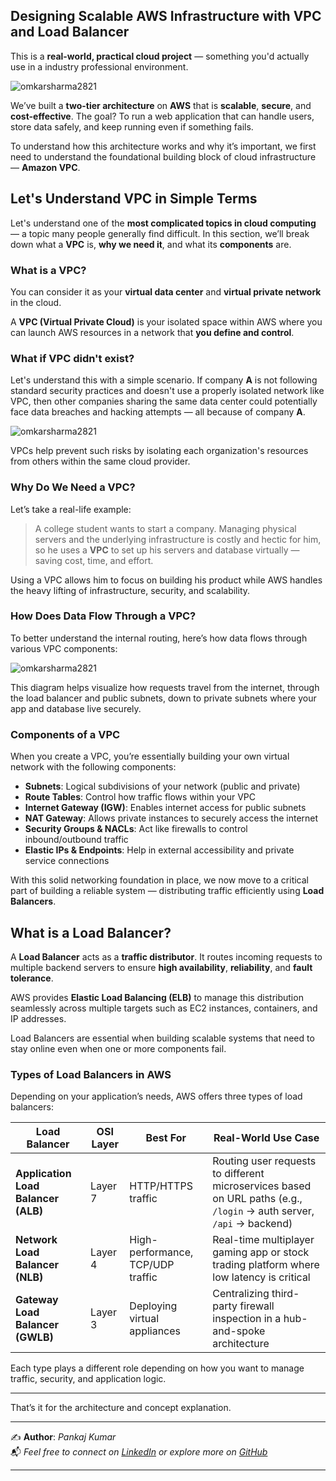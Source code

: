## Designing Scalable AWS Infrastructure with VPC and Load Balancer

This is a **real-world, practical cloud project** — something you'd actually use in a industry professional environment.

![omkarsharma2821](https://dev-to-uploads.s3.amazonaws.com/uploads/articles/t9jjfekg5q2l293f8opf.png)

We’ve built a **two-tier architecture** on **AWS** that is **scalable**, **secure**, and **cost-effective**. The goal? To run a web application that can handle users, store data safely, and keep running even if something fails.

To understand how this architecture works and why it’s important, we first need to understand the foundational building block of cloud infrastructure — **Amazon VPC**.



## Let's Understand VPC in Simple Terms

Let's understand one of the **most complicated topics in cloud computing** — a topic many people generally find difficult. In this section, we’ll break down what a **VPC** is, **why we need it**, and what its **components** are.


### What is a VPC?

You can consider it as your **virtual data center** and **virtual private network** in the cloud.

A **VPC (Virtual Private Cloud)** is your isolated space within AWS where you can launch AWS resources in a network that **you define and control**.

### What if VPC didn't exist?

Let's understand this with a simple scenario. If company **A** is not following standard security practices and doesn't use a properly isolated network like VPC, then other companies sharing the same data center could potentially face data breaches and hacking attempts — all because of company **A**.


![omkarsharma2821](https://dev-to-uploads.s3.amazonaws.com/uploads/articles/n34wt08oil1twnsdgn9l.png)

VPCs help prevent such risks by isolating each organization's resources from others within the same cloud provider.


### Why Do We Need a VPC?

Let’s take a real-life example:

> A college student wants to start a company. Managing physical servers and the underlying infrastructure is costly and hectic for him, so he uses a **VPC** to set up his servers and database virtually — saving cost, time, and effort.

Using a VPC allows him to focus on building his product while AWS handles the heavy lifting of infrastructure, security, and scalability.


### How Does Data Flow Through a VPC?

To better understand the internal routing, here’s how data flows through various VPC components:

![omkarsharma2821](https://dev-to-uploads.s3.amazonaws.com/uploads/articles/lu0dxtgaezi23o8ss6dh.png)

This diagram helps visualize how requests travel from the internet, through the load balancer and public subnets, down to private subnets where your app and database live securely.


### Components of a VPC

When you create a VPC, you’re essentially building your own virtual network with the following components:

- **Subnets**: Logical subdivisions of your network (public and private)
- **Route Tables**: Control how traffic flows within your VPC
- **Internet Gateway (IGW)**: Enables internet access for public subnets
- **NAT Gateway**: Allows private instances to securely access the internet
- **Security Groups & NACLs**: Act like firewalls to control inbound/outbound traffic
- **Elastic IPs & Endpoints**: Help in external accessibility and private service connections

With this solid networking foundation in place, we now move to a critical part of building a reliable system — distributing traffic efficiently using **Load Balancers**.

## What is a Load Balancer?

A **Load Balancer** acts as a **traffic distributor**. It routes incoming requests to multiple backend servers to ensure **high availability**, **reliability**, and **fault tolerance**.

AWS provides **Elastic Load Balancing (ELB)** to manage this distribution seamlessly across multiple targets such as EC2 instances, containers, and IP addresses.

Load Balancers are essential when building scalable systems that need to stay online even when one or more components fail.

### Types of Load Balancers in AWS

Depending on your application’s needs, AWS offers three types of load balancers:

| Load Balancer                       | OSI Layer | Best For                          | Real-World Use Case                                                                                                  |
| ----------------------------------- | --------- | --------------------------------- | -------------------------------------------------------------------------------------------------------------------- |
| **Application Load Balancer (ALB)** | Layer 7   | HTTP/HTTPS traffic                | Routing user requests to different microservices based on URL paths (e.g., `/login` → auth server, `/api` → backend) |
| **Network Load Balancer (NLB)**     | Layer 4   | High-performance, TCP/UDP traffic | Real-time multiplayer gaming app or stock trading platform where low latency is critical                             |
| **Gateway Load Balancer (GWLB)**    | Layer 3   | Deploying virtual appliances      | Centralizing third-party firewall inspection in a hub-and-spoke architecture                                         |

Each type plays a different role depending on how you want to manage traffic, security, and application logic.

----

That’s it for the architecture and concept explanation.

---

✍️ **Author**: *Pankaj Kumar*  
📬 *Feel free to connect on [LinkedIn](https://www.linkedin.com/in/pankaj-kumar-513a10298/) or explore more on [GitHub](https://github.com/kumarpankaj3404)*  

---
